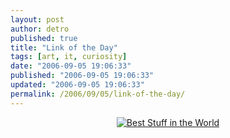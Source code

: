 ```yaml
---
layout: post
author: detro
published: true
title: "Link of the Day"
tags: [art, it, curiosity]
date: "2006-09-05 19:06:33"
published: "2006-09-05 19:06:33"
updated: "2006-09-05 19:06:33"
permalink: /2006/09/05/link-of-the-day/
---
```


<div align="center"><a href="http://www.thebeststuffintheworld.com/"><img src="http://www.thebeststuffintheworld.com/images/thebeststuffintheworld.gif" alt="Best Stuff in the World" /></a></div>
